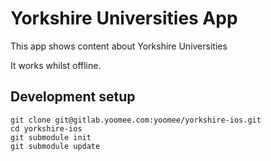 # Yorkshire Universities App

This app shows content about Yorkshire Universities

It works whilst offline.

## Development setup

```
git clone git@gitlab.yoomee.com:yoomee/yorkshire-ios.git
cd yorkshire-ios
git submodule init
git submodule update
```
